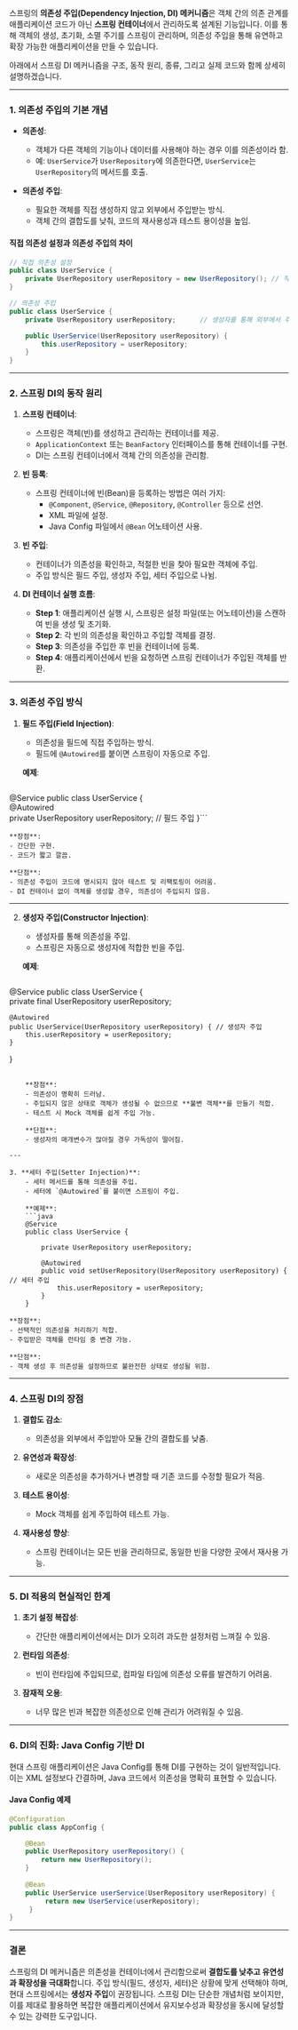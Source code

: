 스프링의 **의존성 주입(Dependency Injection, DI) 메커니즘**은 객체 간의 의존 관계를 애플리케이션 코드가 아닌 **스프링 컨테이너**에서 관리하도록 설계된 기능입니다. 이를 통해 객체의 생성, 초기화, 소멸 주기를 스프링이 관리하며, 의존성 주입을 통해 유연하고 확장 가능한 애플리케이션을 만들 수 있습니다.

아래에서 스프링 DI 메커니즘을 구조, 동작 원리, 종류, 그리고 실제 코드와 함께 상세히 설명하겠습니다.

---

### **1. 의존성 주입의 기본 개념**

- **의존성**:
    - 객체가 다른 객체의 기능이나 데이터를 사용해야 하는 경우 이를 의존성이라 함.
    - 예: `UserService`가 `UserRepository`에 의존한다면, `UserService`는 `UserRepository`의 메서드를 호출.
    
- **의존성 주입**:
    - 필요한 객체를 직접 생성하지 않고 외부에서 주입받는 방식.
    - 객체 간의 결합도를 낮춰, 코드의 재사용성과 테스트 용이성을 높임.

#### **직접 의존성 설정과 의존성 주입의 차이**
```java
// 직접 의존성 설정 
public class UserService {     
	private UserRepository userRepository = new UserRepository(); // 직접 객체 생성 
}  

// 의존성 주입 
public class UserService {     
	private UserRepository userRepository;      // 생성자를 통해 외부에서 주입     

	public UserService(UserRepository userRepository) {
		this.userRepository = userRepository;     
	} 
}
```
---

### **2. 스프링 DI의 동작 원리**

1. **스프링 컨테이너**:
    - 스프링은 객체(빈)를 생성하고 관리하는 컨테이너를 제공.
    - `ApplicationContext` 또는 `BeanFactory` 인터페이스를 통해 컨테이너를 구현.
    - DI는 스프링 컨테이너에서 객체 간의 의존성을 관리함.
    
1. **빈 등록**:
    - 스프링 컨테이너에 빈(Bean)을 등록하는 방법은 여러 가지:
        - `@Component`, `@Service`, `@Repository`, `@Controller` 등으로 선언.
        - XML 파일에 설정.
        - Java Config 파일에서 `@Bean` 어노테이션 사용.
        
1. **빈 주입**:
    - 컨테이너가 의존성을 확인하고, 적절한 빈을 찾아 필요한 객체에 주입.
    - 주입 방식은 필드 주입, 생성자 주입, 세터 주입으로 나뉨.
    
1. **DI 컨테이너 실행 흐름**:
    - **Step 1**: 애플리케이션 실행 시, 스프링은 설정 파일(또는 어노테이션)을 스캔하여 빈을 생성 및 초기화.
    - **Step 2**: 각 빈의 의존성을 확인하고 주입할 객체를 결정.
    - **Step 3**: 의존성을 주입한 후 빈을 컨테이너에 등록.
    - **Step 4**: 애플리케이션에서 빈을 요청하면 스프링 컨테이너가 주입된 객체를 반환.

---

### **3. 의존성 주입 방식**

1. **필드 주입(Field Injection)**:
    
    - 의존성을 필드에 직접 주입하는 방식.
    - 필드에 `@Autowired`를 붙이면 스프링이 자동으로 주입.
    
    **예제**:
    ```java
  @Service 
  public class UserService {     
	  @Autowired     
	  private UserRepository userRepository; // 필드 주입 
  }```
    
    **장점**:
    - 간단한 구현.
    - 코드가 짧고 깔끔.
    
    **단점**:
    - 의존성 주입이 코드에 명시되지 않아 테스트 및 리팩토링이 어려움.
    - DI 컨테이너 없이 객체를 생성할 경우, 의존성이 주입되지 않음.

---

2. **생성자 주입(Constructor Injection)**:
    
    - 생성자를 통해 의존성을 주입.
    - 스프링은 자동으로 생성자에 적합한 빈을 주입.
    
    **예제**:
    ```java
@Service 
public class UserService {     
	private final UserRepository userRepository;      
	
	@Autowired     
	public UserService(UserRepository userRepository) { // 생성자 주입         
		this.userRepository = userRepository;     
	} 
}
```
    
    **장점**:
    - 의존성이 명확히 드러남.
    - 주입되지 않은 상태로 객체가 생성될 수 없으므로 **불변 객체**를 만들기 적합.
    - 테스트 시 Mock 객체를 쉽게 주입 가능.
    
    **단점**:
    - 생성자의 매개변수가 많아질 경우 가독성이 떨어짐.

---

3. **세터 주입(Setter Injection)**:
    - 세터 메서드를 통해 의존성을 주입.
    - 세터에 `@Autowired`를 붙이면 스프링이 주입.
    
    **예제**:
    ```java
    @Service 
    public class UserService {     
	    
	    private UserRepository userRepository;      
	    
	    @Autowired     
	    public void setUserRepository(UserRepository userRepository) { // 세터 주입         
		    this.userRepository = userRepository;     
		} 
	}
```
    
    **장점**:
    - 선택적인 의존성을 처리하기 적합.
    - 주입받은 객체를 런타임 중 변경 가능.
    
    **단점**:
    - 객체 생성 후 의존성을 설정하므로 불완전한 상태로 생성될 위험.

---

### **4. 스프링 DI의 장점**

1. **결합도 감소**:
    - 의존성을 외부에서 주입받아 모듈 간의 결합도를 낮춤.
    
1. **유연성과 확장성**:
    - 새로운 의존성을 추가하거나 변경할 때 기존 코드를 수정할 필요가 적음.
    
1. **테스트 용이성**:
    - Mock 객체를 쉽게 주입하여 테스트 가능.
    
1. **재사용성 향상**:
    - 스프링 컨테이너는 모든 빈을 관리하므로, 동일한 빈을 다양한 곳에서 재사용 가능.

---

### **5. DI 적용의 현실적인 한계**

1. **초기 설정 복잡성**:
    - 간단한 애플리케이션에서는 DI가 오히려 과도한 설정처럼 느껴질 수 있음.
    
1. **런타임 의존성**:
    - 빈이 런타임에 주입되므로, 컴파일 타임에 의존성 오류를 발견하기 어려움.
    
1. **잠재적 오용**:
    - 너무 많은 빈과 복잡한 의존성으로 인해 관리가 어려워질 수 있음.

---

### **6. DI의 진화: Java Config 기반 DI**

현대 스프링 애플리케이션은 Java Config를 통해 DI를 구현하는 것이 일반적입니다. 이는 XML 설정보다 간결하며, Java 코드에서 의존성을 명확히 표현할 수 있습니다.

#### **Java Config 예제**
```java
@Configuration 
public class AppConfig {      

	@Bean     
	public UserRepository userRepository() {         
		return new UserRepository();     
	}      
	
	@Bean     
	public UserService userService(UserRepository userRepository) {
		 return new UserService(userRepository);     
	 } 
}
```
---

### **결론**

스프링의 DI 메커니즘은 의존성을 컨테이너에서 관리함으로써 **결합도를 낮추고 유연성과 확장성을 극대화**합니다. 주입 방식(필드, 생성자, 세터)은 상황에 맞게 선택해야 하며, 현대 스프링에서는 **생성자 주입**이 권장됩니다. 스프링 DI는 단순한 개념처럼 보이지만, 이를 제대로 활용하면 복잡한 애플리케이션에서 유지보수성과 확장성을 동시에 달성할 수 있는 강력한 도구입니다.